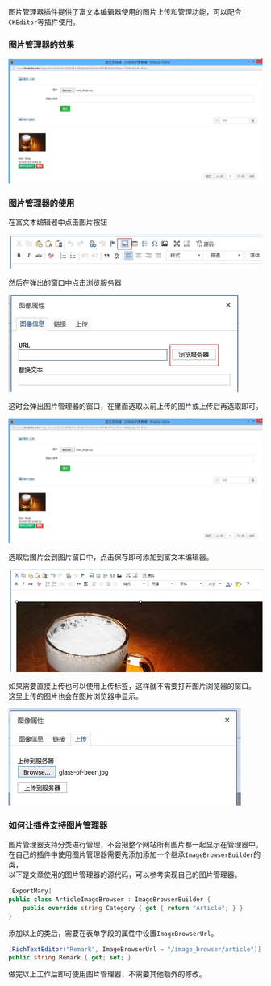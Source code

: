 图片管理器插件提供了富文本编辑器使用的图片上传和管理功能，可以配合`CKEditor`等插件使用。<br/>

### 图片管理器的效果

![图片管理器的效果](../img/image_browser.jpg)

### 图片管理器的使用

在富文本编辑器中点击图片按钮<br/>

![富文本编辑器的图片按钮](../img/rich_text_editor_image_button.jpg)

然后在弹出的窗口中点击浏览服务器<br/>

![弹出窗口中的浏览服务器按钮](../img/rich_text_editor_browse_button.jpg)

这时会弹出图片管理器的窗口，在里面选取以前上传的图片或上传后再选取即可。<br/>

![图片管理器的效果](../img/image_browser.jpg)

选取后图片会到图片窗口中，点击保存即可添加到富文本编辑器。<br/>

![图片窗口中的图片](../img/rich_text_editor_image_used.jpg)

如果需要直接上传也可以使用上传标签，这样就不需要打开图片浏览器的窗口。<br/>
这里上传的图片也会在图片浏览器中显示。<br/>

![快速上传图片文件](../img/rich_text_editor_image_fast_upload.jpg)

### 如何让插件支持图片管理器

图片管理器支持分类进行管理，不会把整个网站所有图片都一起显示在管理器中。<br/>
在自己的插件中使用图片管理器需要先添加添加一个继承`ImageBrowserBuilder`的类，<br/>
以下是文章使用的图片管理器的源代码，可以参考实现自己的图片管理器。<br/>

``` csharp
[ExportMany]
public class ArticleImageBrowser : ImageBrowserBuilder {
	public override string Category { get { return "Article"; } }
}
```

添加以上的类后，需要在表单字段的属性中设置`ImageBrowserUrl`。

``` csharp
[RichTextEditor("Remark", ImageBrowserUrl = "/image_browser/article")]
public string Remark { get; set; }
```

做完以上工作后即可使用图片管理器，不需要其他额外的修改。
